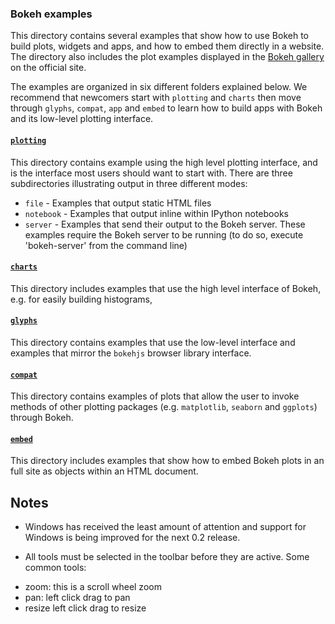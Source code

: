 ### Bokeh examples

This directory contains several examples that show how to use Bokeh to build plots, widgets and apps, and how to embed them directly in a website. The directory also includes the plot examples displayed in the [Bokeh gallery](http://bokeh.pydata.org/docs/gallery.html) on the official site. 

The examples are organized in six different folders explained below. We recommend that newcomers start with `plotting` and `charts` then move through `glyphs`, `compat`, `app` and `embed` to learn how to build apps with Bokeh and its low-level plotting interface.


#### [`plotting`](https://github.com/bokeh/bokeh/tree/master/examples/plotting)
This directory contains example using the high level plotting interface, and is the interface most users should want to start with.
There are three subdirectories illustrating output in three different modes:

* `file` - Examples that output static HTML files
* `notebook` - Examples that output inline within IPython notebooks
* `server` - Examples that send their output to the Bokeh server. These examples require the Bokeh server to be running (to do so, execute 'bokeh-server' from the command line)

#### [`charts`](https://github.com/bokeh/bokeh/tree/master/examples/charts)
This directory includes examples that use the high level interface of Bokeh, e.g. for easily building histograms, 

#### [`glyphs`](https://github.com/bokeh/bokeh/tree/master/examples/glyphs)
This directory contains examples that use the low-level interface and examples that mirror the `bokehjs` browser library interface. 

#### [`compat`](https://github.com/bokeh/bokeh/tree/master/examples/compat)
This directory contains examples of plots that allow the user to invoke methods of other plotting packages  (e.g. `matplotlib`, `seaborn` and `ggplots`) through Bokeh.

#### [`embed`](https://github.com/bokeh/bokeh/tree/master/examples/embed)
This directory includes examples that show how to embed Bokeh plots in an full site as objects within an HTML document.

## Notes

* Windows has received the least amount of attention and support for Windows is being improved for the next 0.2 release.

* All tools must be selected in the toolbar before they are active. Some common tools:
 - zoom: this is a scroll wheel zoom
 - pan: left click drag to pan
 - resize left click drag to resize

